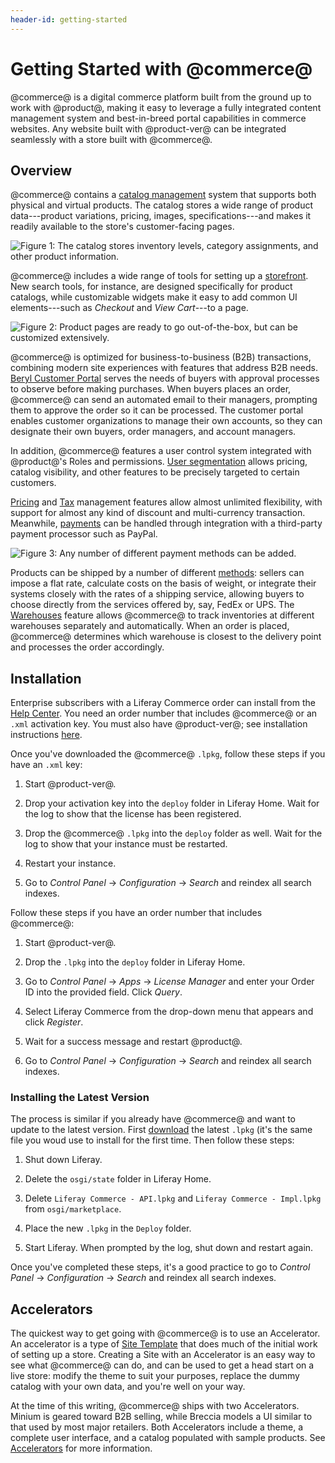```yaml
---
header-id: getting-started
---
```


# Getting Started with @commerce@

@commerce@ is a digital commerce platform built from the ground up to work with
@product@, making it easy to leverage a fully integrated content management
system and best-in-breed portal capabilities in commerce websites. Any website
built with @product-ver@ can be integrated seamlessly with a store built with
@commerce@.

## Overview

@commerce@ contains a 
[catalog management](/web/commerce/documentation/-/knowledge_base/1-0/catalog-management)
system that supports both physical and virtual products. The catalog stores
a wide range of product data---product variations, pricing, images,
specifications---and makes it readily available to the store's customer-facing
pages.

![Figure 1: The catalog stores inventory levels, category assignments, and other product information.](../../images/catalog.png)

@commerce@ includes a wide range of tools for setting up a 
[storefront](/web/commerce/documentation/-/knowledge_base/1-0/setting-up-a-storefront).
New search tools, for instance, are designed specifically for product catalogs,
while customizable widgets make it easy to add common UI elements---such as
*Checkout* and *View Cart*---to a page.

![Figure 2: Product pages are ready to go out-of-the-box, but can be customized extensively.](../../images/product-detail.png)

@commerce@ is optimized for business-to-business (B2B) transactions, combining
modern site experiences with features that address B2B needs. 
[Beryl Customer Portal](/web/commerce/documentation/-/knowledge_base/1-0/customer-portal)
serves the needs of buyers with approval processes to observe before
making purchases. When buyers places an order, @commerce@ can send an automated
email to their managers, prompting them to approve the order so it can be
processed. The customer portal enables customer organizations to manage their
own accounts, so they can designate their own buyers, order managers, and
account managers.

In addition, @commerce@ features a user control system integrated with
@product@'s Roles and permissions. 
[User segmentation](/web/commerce/documentation/-/knowledge_base/1-0/user-segmentation)
allows pricing, catalog visibility, and other features to be precisely targeted
to certain customers. 

[Pricing](/web/commerce/documentation/-/knowledge_base/1-0/pricing) and
[Tax](/web/commerce/documentation/-/knowledge_base/1-0/taxes) management features
allow almost unlimited flexibility, with support for almost any kind of discount
and multi-currency transaction. Meanwhile, 
[payments](/web/commerce/documentation/-/knowledge_base/1-0/payment-methods)
can be handled through integration with a third-party payment processor such as PayPal.

![Figure 3: Any number of different payment methods can be added.](../../images/payment-methods.png)

Products can be shipped by a number of different
[methods](/web/commerce/documentation/-/knowledge_base/1-0/shipping-methods):
sellers can impose a flat rate, calculate costs on the basis of weight, or
integrate their systems closely with the rates of a shipping service, allowing
buyers to choose directly from the services offered by, say, FedEx or UPS.
The
[Warehouses](/web/commerce/documentation/-/knowledge_base/1-0/warehouses)
feature allows @commerce@ to track inventories at different warehouses
separately and automatically. When an order is placed, @commerce@ determines
which warehouse is closest to the delivery point and processes the order
accordingly.

## Installation

Enterprise subscribers with a Liferay Commerce order can install from the 
[Help Center](https://web.liferay.com/group/customer/dxp/downloads/commerce).
You need an order number that includes @commerce@ or an `.xml` activation key.
You must also have @product-ver@; see installation instructions
[here](/discover/deployment/-/knowledge_base/7-1/deploying-product).

Once you've downloaded the @commerce@ `.lpkg`, follow these steps if you have an
`.xml` key:

1.  Start @product-ver@. 

2.  Drop your activation key into the `deploy` folder in Liferay Home. Wait for
    the log to show that the license has been registered.

3.  Drop the @commerce@ `.lpkg` into the `deploy` folder as well. Wait for the
    log to show that your instance must be restarted.

4.  Restart your instance.

5.  Go to *Control Panel* &rarr; *Configuration* &rarr; *Search* and reindex all
    search indexes.

Follow these steps if you have an order number that includes @commerce@:

1.  Start @product-ver@.

2.  Drop the `.lpkg` into the `deploy` folder in Liferay Home.

3.  Go to *Control Panel* &rarr; *Apps* &rarr; *License Manager* and enter your
    Order ID into the provided field. Click *Query*.

4.  Select Liferay Commerce from the drop-down menu that appears and click
    *Register*.

5.  Wait for a success message and restart @product@.

6.  Go to *Control Panel* &rarr; *Configuration* &rarr; *Search* and reindex all
    search indexes.

### Installing the Latest Version

The process is similar if you already have @commerce@ and want to update to the
latest version. First
[download](https://dev.liferay.com/en/web/commerce/downloads) the latest
`.lpkg` (it's the same file you woud use to install for the first time. Then
follow these steps:

1.  Shut down Liferay.

2.  Delete the `osgi/state` folder in Liferay Home.

3.  Delete `Liferay Commerce - API.lpkg` and `Liferay Commerce - Impl.lpkg` from `osgi/marketplace`.

4.  Place the new `.lpkg` in the `Deploy` folder.

5.  Start Liferay. When prompted by the log, shut down and restart again.

Once you've completed these steps, it's a good practice to go to *Control
Panel* &rarr; *Configuration* &rarr; *Search* and reindex all search indexes.

## Accelerators

The quickest way to get going with @commerce@ is to use an Accelerator.
An accelerator is a type of 
[Site Template]( /discover/portal/-/knowledge_base/7-1/building-sites-from-templates)
that does much of the initial work of setting up a store. Creating a Site with
an Accelerator is an easy way to see what @commerce@ can do, and can be used
to get a head start on a live store: modify the theme to suit your purposes,
replace the dummy catalog with your own data, and you're well on your way.

At the time of this writing, @commerce@ ships with two Accelerators.  Minium is
geared toward B2B selling, while Breccia models a UI similar to that used by
most major retailers. Both Accelerators include a theme, a complete user
interface, and a catalog populated with sample products. See
[Accelerators](/web/commerce/documentation/-/knowledge_base/1-0/accelerators)
for more information.
